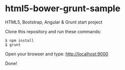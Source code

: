 # html5-bower-grunt-sample
HTML5, Bootstrap, Angular &amp; Grunt start project

Clone this repository and run these commands:

```
$ npm install
$ grunt
```

Open your browser and type: [http://localhost:9000](http://localhost:9000)

Done!

